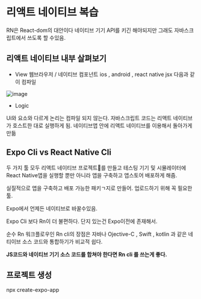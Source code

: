 # 리액트 네이티브 복습

RN은 React-dom의 대안이다
네이티브 기기 API를 키긴 해야되지만 그래도 자바스크립트에서 쓰도록 할 수있음.

## 리액트 네이티브 내부 살펴보기 

- View
웹브라우저 / 네이티브 컴포넌트 ios , android , react native jsx 다음과 같이 컴파일

![image](https://github.com/MAGHC/TIL-2024-/assets/89845540/6777b0ef-0454-4896-b285-953ccbc03257)

- Logic

Ui와 요소와 다르게 논리는 컴파일 되지 않는다. 
자바스크립트 코드는 리액트 네이티브가 호스트한 대로 실행하게 됨.
네이티브앱 안에 리액트 네이티브를 이용해서 돌아가게 만듦

## Expo Cli vs React Native Cli 

두 가지 툴 모두 리액트 네이티브 프로젝트를 만들고 테스팅 기기 및 시뮬레이터에 React Native앱을 실행할 뿐만 아니라 
앱을 구축하고 앱스토어 배포하게 해줌.

실질적으로 앱을 구축하고 배포 가능한 패키ㄱ지로 만들어. 업로드하기 위해 꼭 필요한 툴. 

Expo에서 언제든 네이티브로 바꿀수있음. 

Expo Cli 보다 Rn이 더 불편하다.  단지 있는건 Expo이전에 존재해서. 

순수 Rn 워크플로우인 Rn cli의 장점은 자바나 Ojective-C , Swift , kotlin 과 같은 네티이브 소스 코드와 통합하기가 비교적 쉽다. 

__JS코드와 네이티브 기기 소스 코드를 합쳐야 한다면 Rn cli 를 쓰는게 좋다.__ 


## 프로젝트 생성

npx create-expo-app



